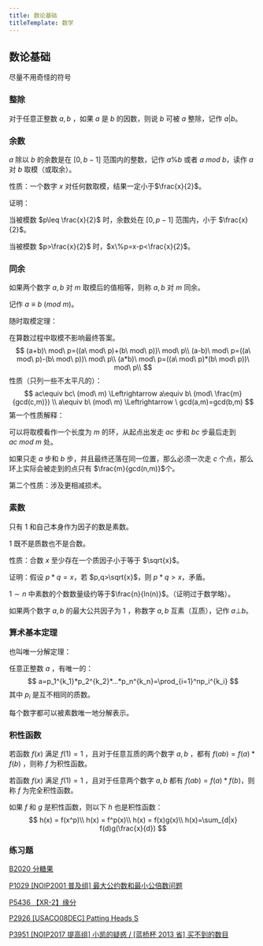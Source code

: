 ```yaml
---
title: 数论基础
titleTemplate: 数学
---
```

## 数论基础

尽量不用奇怪的符号

### 整除

对于任意正整数 $a,b$ ，如果 $a$ 是 $b$ 的因数，则说 $b$ 可被 $a$ 整除，记作 $a|b$。

### 余数

$a$ 除以 $b$ 的余数是在 $[0,b-1]$ 范围内的整数，记作 $a\%b$ 或者 $a\ mod\ b$，读作 $a$ 对 $b$ 取模（或取余）。

性质：一个数字 $x$ 对任何数取模，结果一定小于$\frac{x}{2}$。

证明：

当被模数 $p\leq \frac{x}{2}$ 时，余数处在 $[0,p-1]$ 范围内，小于 $\frac{x}{2}$。

当被模数 $p>\frac{x}{2}$ 时，$x\%p=x-p<\frac{x}{2}$。

### 同余

如果两个数字 $a,b$ 对 $m$ 取模后的值相等，则称 $a,b$ 对 $m$ 同余。

记作 $a\equiv b\ (mod\ m)$。

随时取模定理：

在算数过程中取模不影响最终答案。
$$
(a+b)\ mod\ p=((a\ mod\ p)+(b\ mod\ p))\ mod\ p\\
(a-b)\ mod\ p=((a\ mod\ p)-(b\ mod\ p))\ mod\ p\\
(a*b)\ mod\ p=((a\ mod\ p)*(b\ mod\ p))\ mod\ p\\
$$
性质（只列一些不太平凡的）：
$$
ac\equiv bc\ (mod\ m) \Leftrightarrow a\equiv b\ (mod\ \frac{m}{gcd(c,m)})
\\
a\equiv b\ (mod\ m) \Leftrightarrow \ gcd(a,m)=gcd(b,m)
$$
第一个性质解释：

可以将取模看作一个长度为 $m$ 的环，从起点出发走 $ac$ 步和 $bc$ 步最后走到 $ac\ mod\ m$ 处。

如果只走 $a$ 步和 $b$ 步，并且最终还落在同一位置，那么必须一次走 $c$ 个点，那么环上实际会被走到的点只有 $\frac{m}{gcd(n,m)}$个。

第二个性质：涉及更相减损术。

### 素数

只有 $1$ 和自己本身作为因子的数是素数。

$1$ 既不是质数也不是合数。

性质：合数 $x$ 至少存在一个质因子小于等于 $\sqrt{x}$。

证明：假设 $p*q=x$，若 $p,q>\sqrt{x}$，则 $p*q>x$，矛盾。

$1\sim n$ 中素数的个数数量级约等于$\frac{n}{ln(n)}$。（证明过于数学略）。

如果两个数字 $a,b$ 的最大公共因子为 $1$ ，称数字 $a,b$ 互素（互质），记作 $a⊥b$。

### 算术基本定理

也叫唯一分解定理：

任意正整数 $a$ ，有唯一的：
$$
a=p_1^{k_1}*p_2^{k_2}*…*p_n^{k_n}=\prod_{i=1}^np_i^{k_i}
$$
其中 $p_i$ 是互不相同的质数。

每个数字都可以被素数唯一地分解表示。

### 积性函数

若函数 $f(x)$ 满足 $f(1)=1$ ，且对于任意互质的两个数字 $a,b$ ，都有 $f(ab)=f(a)*f(b)$ ，则称 $f$ 为积性函数。

若函数 $f(x)$ 满足 $f(1)=1$ ，且对于任意两个数字 $a,b$ 都有 $f(ab)=f(a)*f(b)$，则称 $f$ 为完全积性函数。

如果 $f$ 和 $g$ 是积性函数，则以下 $h$ 也是积性函数：
$$
h(x) = f(x^p)\\
h(x) = f^p(x)\\
h(x) = f(x)g(x)\\
h(x)=\sum_{d|x} f(d)g(\frac{x}{d})
$$

### 练习题

[B2020 分糖果  ](https://www.luogu.com.cn/problem/B2020)

[P1029 [NOIP2001 普及组] 最大公约数和最小公倍数问题  ](https://www.luogu.com.cn/problem/P1029)

[P5436 【XR-2】缘分  ](https://www.luogu.com.cn/problem/P5436)

[P2926 [USACO08DEC] Patting Heads S  ](https://www.luogu.com.cn/problem/P2926)

[P3951 [NOIP2017 提高组] 小凯的疑惑 / [蓝桥杯 2013 省] 买不到的数目  ](https://www.luogu.com.cn/problem/P3951)